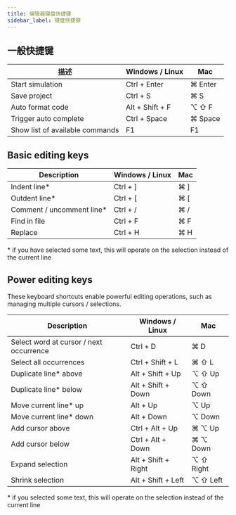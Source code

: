 ```yaml
---
title: 编辑器键盘快捷键
sidebar_label: 键盘快捷键
---
```


## 一般快捷键

| 描述                           | Windows / Linux | Mac     |
| ------------------------------ | --------------- | ------- |
| Start simulation               | Ctrl + Enter    | ⌘ Enter |
| Save project                   | Ctrl + S        | ⌘ S     |
| Auto format code               | Alt + Shift + F | ⌥ ⇧ F   |
| Trigger auto complete          | Ctrl + Space    | ⌘ Space |
| Show list of available commands | F1              | F1      |

## Basic editing keys

| Description                | Windows / Linux | Mac |
| -------------------------- | --------------- | --- |
| Indent line\*              | Ctrl + ]        | ⌘ ] |
| Outdent line\*             | Ctrl + [        | ⌘ [ |
| Comment / uncomment line\* | Ctrl + /        | ⌘ / |
| Find in file               | Ctrl + F        | ⌘ F |
| Replace                    | Ctrl + H        | ⌘ H |

\* if you have selected some text, this will operate on the selection instead of the current line

## Power editing keys

These keyboard shortcuts enable powerful editing operations, such as managing
multiple cursors / selections.

| Description                             | Windows / Linux     | Mac       |
| --------------------------------------- | ------------------- | --------- |
| Select word at cursor / next occurrence | Ctrl + D            | ⌘ D       |
| Select all occurrences                  | Ctrl + Shift + L    | ⌘ ⇧ L     |
| Duplicate line\* above                  | Alt + Shift + Up    | ⌥ ⇧ Up    |
| Duplicate line\* below                  | Alt + Shift + Down  | ⌥ ⇧ Down  |
| Move current line\* up                  | Alt + Up            | ⌥ Up      |
| Move current line\* down                | Alt + Down          | ⌥ Down    |
| Add cursor above                        | Ctrl + Alt + Up     | ⌘ ⌥ Up    |
| Add cursor below                        | Ctrl + Alt + Down   | ⌘ ⌥ Down  |
| Expand selection                        | Alt + Shift + Right | ⌥ ⇧ Right |
| Shrink selection                        | Alt + Shift + Left  | ⌥ ⇧ Left  |

\* if you selected some text, this will operate on the selection instead of the current line
